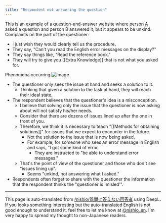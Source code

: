```yaml
---
title: "Respondent not answering the question"
---
```


This is an example of a question-and-answer website where person A asked a question and person B answered it, but it appears to be unkind.
Complaints on the part of the questioner:
- I just wish they would clearly tell us the procedure.
- They say, "Can't you read the English error messages on the display?"
- They say things like, "Read the reference book."
- They will try to give you [[Extra Knowledge]] that is not what you asked for.

Phenomena occurring
![image](https://gyazo.com/d6ff0b76611b25f43950b6c6b8d16bfb/thumb/1000)
- The questioner only sees the issue at hand and seeks a solution to it.
    - Thinking that given a solution to the task at hand, they will reach their ideal state.
- The respondent believes that the questioner's idea is a misconception.
    - I believe that solving only the issue that the questioner is now asking about will not satisfy his/her needs.
    - Consider that there are dozens of issues lined up after the one in front of you.
    - Therefore, we think it is necessary to teach "[[Methods for obtaining solutions]]" for issues that we expect to encounter in the future.
        - Not the solution to the issue that is now being asked.
        - For example, for someone who sees an error message in English and says, "I got some kind of error.
            - They are instructed to "be able to understand error messages."
    - That's the point of view of the questioner and those who don't see "issues lining up".
        - Seems "unkind, not answering what I asked."
- Respondents often forget to share with the questioner the information that the respondent thinks the "questioner is 'misled'".



---
This page is auto-translated from [/nishio/質問に答えない回答者](https://scrapbox.io/nishio/質問に答えない回答者) using DeepL. If you looks something interesting but the auto-translated English is not good enough to understand it, feel free to let me know at [@nishio_en](https://twitter.com/nishio_en). I'm very happy to spread my thought to non-Japanese readers.